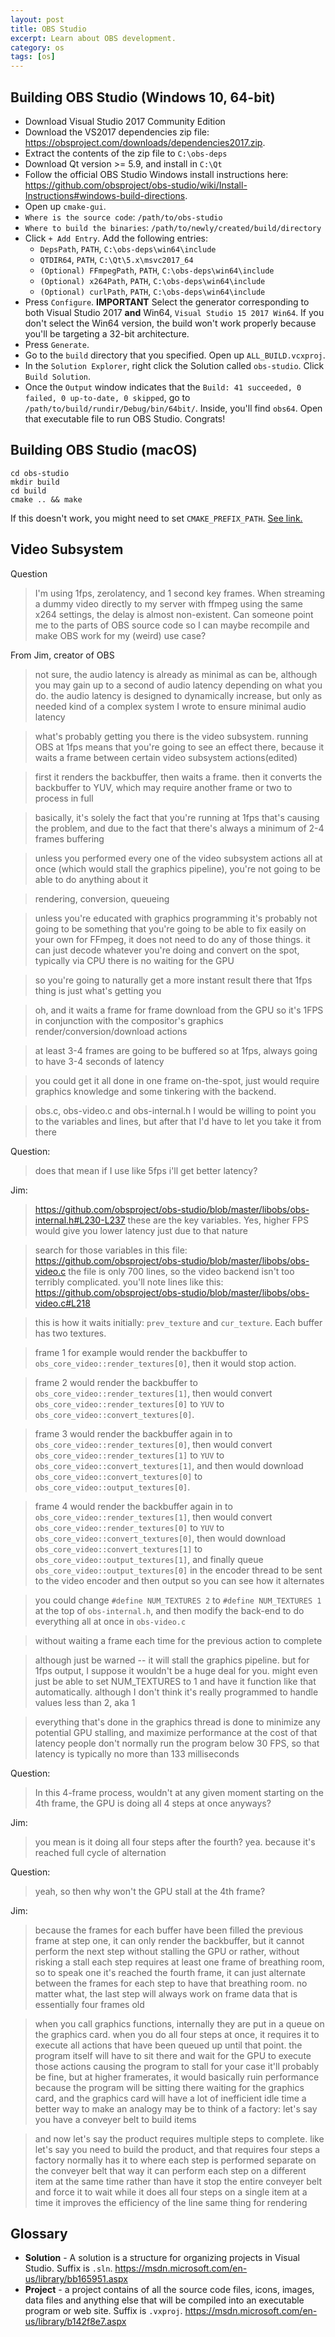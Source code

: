 ```yaml
---
layout: post
title: OBS Studio
excerpt: Learn about OBS development.
category: os
tags: [os]
---
```


## Building OBS Studio (Windows 10, 64-bit)
* Download Visual Studio 2017 Community Edition
* Download the VS2017 dependencies zip file: https://obsproject.com/downloads/dependencies2017.zip.
* Extract the contents of the zip file to `C:\obs-deps`
* Download Qt version >= 5.9, and install in `C:\Qt`
* Follow the official OBS Studio Windows install instructions here: https://github.com/obsproject/obs-studio/wiki/Install-Instructions#windows-build-directions.
* Open up `cmake-gui`.
* `Where is the source code`: `/path/to/obs-studio`
* `Where to build the binaries`: `/path/to/newly/created/build/directory`
* Click `+ Add Entry`. Add the following entries:
  * `DepsPath`, `PATH`, `C:\obs-deps\win64\include`
  * `QTDIR64`, `PATH`, `C:\Qt\5.x\msvc2017_64`
  * `(Optional) FFmpegPath`, `PATH`, `C:\obs-deps\win64\include`
  * `(Optional) x264Path`, `PATH`, `C:\obs-deps\win64\include`
  * `(Optional) curlPath`, `PATH`, `C:\obs-deps\win64\include`
* Press `Configure`. **IMPORTANT** Select the generator corresponding to both Visual Studio 2017 **and** Win64, `Visual Studio 15 2017 Win64`. If you don't select the Win64 version, the build won't work properly because you'll be targeting a 32-bit architecture.
* Press `Generate`.
* Go to the `build` directory that you specified. Open up `ALL_BUILD.vcxproj`.
* In the `Solution Explorer`, right click the Solution called `obs-studio`. Click `Build Solution`.
* Once the `Output` window indicates that the `Build: 41 succeeded, 0 failed, 0 up-to-date, 0 skipped`, go to `/path/to/build/rundir/Debug/bin/64bit/`. Inside, you'll find `obs64`. Open that executable file to run OBS Studio. Congrats!

## Building OBS Studio (macOS)
```
cd obs-studio
mkdir build
cd build
cmake .. && make
```

If this doesn't work, you might need to set `CMAKE_PREFIX_PATH`. [See link.](https://github.com/Cockatrice/Cockatrice/issues/205)

## Video Subsystem
Question
> I'm using 1fps, zerolatency, and 1 second key frames. When streaming a dummy video directly to my server with ffmpeg using the same x264 settings, the delay is almost non-existent.
Can someone point me to the parts of OBS source code so I can maybe recompile and make OBS work for my (weird) use case?

From Jim, creator of OBS
> not sure, the audio latency is already as minimal as can be, although you may gain up to a second of audio latency depending on what you do.  the audio latency is designed to dynamically increase, but only as needed
kind of a complex system I wrote to ensure minimal audio latency

> what's probably getting you there is the video subsystem. running OBS at 1fps means that you're going to see an effect there, because it waits a frame between certain video subsystem actions(edited)

> first it renders the backbuffer, then waits a frame.  then it converts the backbuffer to YUV, which may require another frame or two to process in full

> basically, it's solely the fact that you're running at 1fps that's causing the problem, and due to the fact that there's always a minimum of 2-4 frames buffering

> unless you performed every one of the video subsystem actions all at once (which would stall the graphics pipeline), you're not going to be able to do anything about it

> rendering, conversion, queueing

> unless you're educated with graphics programming it's probably not going to be something that you're going to be able to fix easily on your own for FFmpeg, it does not need to do any of those things.  it can just decode whatever you're doing and convert on the spot, typically via CPU
there is no waiting for the GPU

> so you're going to naturally get a more instant result there
that 1fps thing is just what's getting you

> oh, and it waits a frame for frame download from the GPU
so it's 1FPS in conjunction with the compositor's graphics render/conversion/download actions

> at least 3-4 frames are going to be buffered so at 1fps, always going to have 3-4 seconds of latency

> you could get it all done in one frame
on-the-spot, just would require graphics knowledge and some tinkering with the backend.

> obs.c, obs-video.c and obs-internal.h I would be willing to point you to the variables and lines, but after that I'd have to let you take it from there

Question:
> does that mean if I use like 5fps i'll get better latency?

Jim:
> https://github.com/obsproject/obs-studio/blob/master/libobs/obs-internal.h#L230-L237 these are the key variables. Yes, higher FPS would give you lower latency just due to that nature

> search for those variables in this file: https://github.com/obsproject/obs-studio/blob/master/libobs/obs-video.c the file is only 700 lines, so the video backend isn't too terribly complicated. you'll note lines like this: https://github.com/obsproject/obs-studio/blob/master/libobs/obs-video.c#L218

> this is how it waits initially: `prev_texture` and `cur_texture`. Each buffer has two textures.

> frame 1 for example would render the backbuffer to `obs_core_video::render_textures[0]`, then it would stop action.

> frame 2 would render the backbuffer to `obs_core_video::render_textures[1]`, then would convert `obs_core_video::render_textures[0]` to `YUV` to `obs_core_video::convert_textures[0]`.

> frame 3 would render the backbuffer again in to `obs_core_video::render_textures[0]`, then would convert `obs_core_video::render_textures[1]` to `YUV` to `obs_core_video::convert_textures[1]`, and then would download `obs_core_video::convert_textures[0]` to `obs_core_video::output_textures[0]`.

> frame 4 would render the backbuffer again in to `obs_core_video::render_textures[1]`, then would convert `obs_core_video::render_textures[0]` to `YUV` to `obs_core_video::convert_textures[0]`, then would download `obs_core_video::convert_textures[1]` to `obs_core_video::output_textures[1]`, and finally queue `obs_core_video::output_textures[0]` in the encoder thread to be sent to the video encoder and then output
> so you can see how it alternates

> you could change `#define NUM_TEXTURES 2` to `#define NUM_TEXTURES 1` at the top of `obs-internal.h`, and then modify the back-end to do everything all at once in `obs-video.c`

> without waiting a frame each time for the previous action to complete

> although just be warned -- it will stall the graphics pipeline.  but for 1fps output, I suppose it wouldn't be a huge deal for you. might even just be able to set NUM_TEXTURES to 1 and have it function like that automatically. although I don't think it's really programmed to handle values less than 2, aka 1

> everything that's done in the graphics thread is done to minimize any potential GPU stalling, and maximize performance at the cost of that latency people don't normally run the program below 30 FPS, so that latency is typically no more than 133 milliseconds

Question:
> In this 4-frame process, wouldn't at any given moment starting on the 4th frame, the GPU is doing all 4 steps at once anyways?

Jim:
> you mean is it doing all four steps after the fourth? yea. because it's reached full cycle of alternation

Question:
> yeah, so then why won't the GPU stall at the 4th frame?

Jim:
> because the frames for each buffer have been filled the previous frame at step one, it can only render the backbuffer, but it cannot perform the next step without stalling the GPU or rather, without risking a stall each step requires at least one frame of breathing room, so to speak one it's reached the fourth frame, it can just alternate between the frames for each step to have that breathing room. no matter what, the last step will always work on frame data that is essentially four frames old

> when you call graphics functions, internally they are put in a queue on the graphics card.  when you do all four steps at once, it requires it to execute all actions that have been queued up until that point.  the program itself will have to sit there and wait for the GPU to execute those actions causing the program to stall for your case it'll probably be fine, but at higher framerates, it would basically ruin performance because the program will be sitting there waiting for the graphics card, and the graphics card will have a lot of inefficient idle time a better way to make an analogy may be to think of a factory:  let's say you have a conveyer belt to build items

>  and now let's say the product requires multiple steps to complete.  like let's say you need to build the product, and that requires four steps a factory normally has it to where each step is performed separate on the conveyer belt that way it can perform each step on a different item at the same time rather than have it stop the entire conveyer belt and force it to wait while it does all four steps on a single item at a time it improves the efficiency of the line same thing for rendering

## Glossary
* **Solution** - A solution is a structure for organizing projects in Visual Studio. Suffix is `.sln`. https://msdn.microsoft.com/en-us/library/bb165951.aspx
* **Project** - a project contains of all the source code files, icons, images, data files and anything else that will be compiled into an executable program or web site. Suffix is `.vxproj`. https://msdn.microsoft.com/en-us/library/b142f8e7.aspx